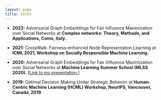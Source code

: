 ```yaml
---
layout: page
title: Talks
---
```

- <b>2022:</b> Adversarial Graph Embeddings for Fair Influence Maximization over Social Networks at <b> Complex networks: Theory, Methods, and Applications, Como, Italy. </b>

<!-- - <b>2022:</b> Hunting for Dual-target Set on a Class of Hierarchical Networks at <b>International Conference on Network Science (NetSci-X 2022).</b> 
 -->
- <b>2021:</b> CrossWalk: Fairness-enhanced Node Representation Learning at <b>ICML 2021, Workshop on Socially Responsible Machine Learning.</b>  

<!-- - <b>2020:</b> Adversarial Graph Embeddings for Fair Influence Maximization over Social Networks at <b> International Joint Conference on Artificial Intelligence 2020 (IJCAI’20).</b>  -->

- <b>2020:</b> Adversarial Graph Embeddings for Fair Influence Maximization over Social Networks at <b>Machine Learning Summer School (MLSS 2020).</b> [<a href="https://www.youtube.com/watch?v=dYSjbhN6zss&t=12s">Link to my presentation.</a>]  


- <b>2019:</b> Optimal Decision Making Under Strategic Behavior at <b>Human-Centric Machine Learning (HCML) Workshop, NeurIPS, Vancouver, Canada, 2019.</b>




 


<!--
My name is Inigo Montoya. I have the following qualities:

- I rock a great mustache
- I'm extremely loyal to my family

What else do you need?

### my history

To be honest, I'm having some trouble remembering right now, so why don't you just watch [my movie](http://en.wikipedia.org/wiki/The_Princess_Bride_%28film%29) and it will answer **all** your questions. -->
